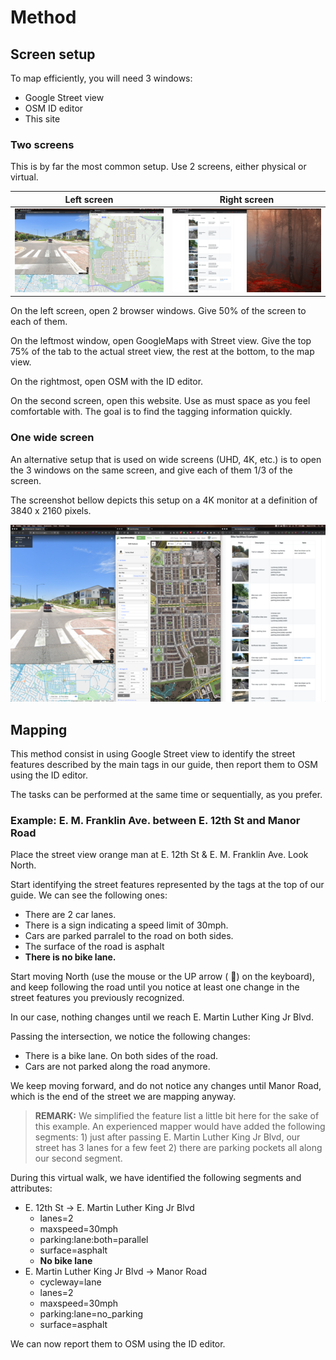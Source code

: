# Method

## Screen setup

To map efficiently, you will need 3 windows:

* Google Street view
* OSM ID editor
* This site

### Two screens

This is by far the most common setup. Use 2 screens, either physical or virtual.

|Left screen|Right screen|
|:---:|:---:|
|![left screen](images/setup/two-screens-left.png)|![right screen](images/setup/two-screens-right.png)|

On the left screen, open 2 browser windows. Give 50% of the screen to each of them.

On the leftmost window, open GoogleMaps with Street view. Give the top 75% of the tab to the actual street view, the rest at the bottom, to the map view.

On the rightmost, open OSM with the ID editor.

On the second screen, open this website. Use as must space as you feel comfortable with. The goal is to find the tagging information quickly.

### One wide screen

An alternative setup that is used on wide screens (UHD, 4K, etc.) is to open the 3 windows on the same screen, and give each of them 1/3 of the screen.

The screenshot bellow depicts this setup on a 4K monitor at a definition of 3840 x 2160 pixels.

![one-screen-3-windows](images/setup/one-screen-3-windows.png)

## Mapping

This method consist in using Google Street view to identify the street features described by the main tags in our guide, then report them to OSM using the ID editor.

The tasks can be performed at the same time or sequentially, as you prefer.

### Example: E. M. Franklin Ave. between E. 12th St and Manor Road

Place the street view orange man at E. 12th St & E. M. Franklin Ave. Look North.

Start identifying the street features represented by the tags at the top of our guide. We can see the following ones:

* There are 2 car lanes.
* There is a sign indicating a speed limit of 30mph.
* Cars are parked parralel to the road on both sides.
* The surface of the road is asphalt
* **There is no bike lane.**

Start moving North (use the mouse or the UP arrow ( 🔼) on the keyboard), and keep following the road until you notice at least one change in the street features you previously recognized.

In our case, nothing changes until we reach E. Martin Luther King Jr Blvd.

Passing the intersection, we notice the following changes:

* There is a bike lane. On both sides of the road.
* Cars are not parked along the road anymore.

We keep moving forward, and do not notice any changes until Manor Road, which is the end of the street we are mapping anyway.

> **REMARK:** We simplified the feature list a little bit here for the sake of this example. An experienced mapper would have added the following segments: 1) just after passing E. Martin Luther King Jr Blvd, our street has 3 lanes for a few feet 2) there are parking pockets all along our second segment.

During this virtual walk, we have identified the following segments and attributes:

* E. 12th St -> E. Martin Luther King Jr Blvd
    * lanes=2
    * maxspeed=30mph
    * parking:lane:both=parallel
    * surface=asphalt
    * **No bike lane**
* E. Martin Luther King Jr Blvd -> Manor Road
    * cycleway=lane
    * lanes=2
    * maxspeed=30mph
    * parking:lane=no_parking
    * surface=asphalt

We can now report them to OSM using the ID editor.
